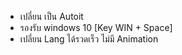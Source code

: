 - เปลี่ยน เป็น Autoit
- รองรับ windows 10 [Key WIN + Space]
- เปลี่ยน Lang ได้รวดเร็ว ไม่มี Animation
